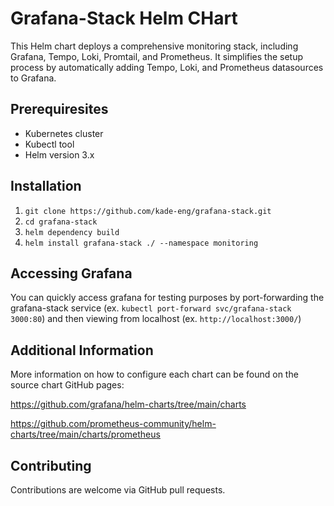 # Grafana-Stack Helm CHart

This Helm chart deploys a comprehensive monitoring stack, including Grafana, Tempo, Loki, Promtail, and Prometheus. It simplifies the setup process by automatically adding Tempo, Loki, and Prometheus datasources to Grafana.

## Prerequiresites
- Kubernetes cluster
- Kubectl tool
- Helm version 3.x

## Installation
1. ```git clone https://github.com/kade-eng/grafana-stack.git```
2. ```cd grafana-stack```
3. ```helm dependency build```
4. ```helm install grafana-stack ./ --namespace monitoring```

## Accessing Grafana
You can quickly access grafana for testing purposes by port-forwarding the grafana-stack service (ex. ```kubectl port-forward svc/grafana-stack 3000:80```) and then viewing from localhost (ex. ```http://localhost:3000/```)

## Additional Information
More information on how to configure each chart can be found on the source chart GitHub pages:

https://github.com/grafana/helm-charts/tree/main/charts

https://github.com/prometheus-community/helm-charts/tree/main/charts/prometheus

## Contributing
Contributions are welcome via GitHub pull requests.
